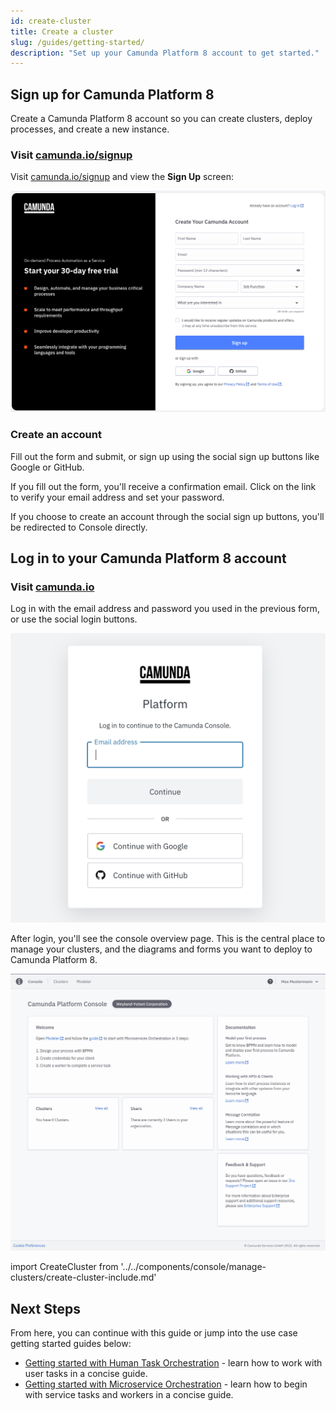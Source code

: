 ```yaml
---
id: create-cluster
title: Create a cluster
slug: /guides/getting-started/
description: "Set up your Camunda Platform 8 account to get started."
---
```


## Sign up for Camunda Platform 8

Create a Camunda Platform 8 account so you can create clusters, deploy processes, and create a new instance.

### Visit [camunda.io/signup](https://camunda.io/signup)

Visit [camunda.io/signup](https://camunda.io/signup) and view the **Sign Up** screen:

![signup](./img/signup.png)

### Create an account

Fill out the form and submit, or sign up using the social sign up buttons like Google or GitHub.

If you fill out the form, you'll receive a confirmation email. Click on the link to verify your email address and set your password.

If you choose to create an account through the social sign up buttons, you'll be redirected to Console directly.

## Log in to your Camunda Platform 8 account

### Visit [camunda.io](https://camunda.io)

Log in with the email address and password you used in the previous form, or use the social login buttons.

![login](./img/login.png)

After login, you'll see the console overview page. This is the central place to manage your clusters, and the diagrams and forms you want to deploy to Camunda Platform 8.

![overview-home](./img/home.png)

import CreateCluster from '../../components/console/manage-clusters/create-cluster-include.md'

<CreateCluster/>

## Next Steps

From here, you can continue with this guide or jump into the use case getting started guides below:

* [Getting started with Human Task Orchestration](/guides/getting-started-orchestrate-human-tasks.md) - learn how to work with user tasks in a concise guide.
* [Getting started with Microservice Orchestration](/docs/guides/getting-started-orchestrate-microservices.md) - learn how to begin with service tasks and workers in a concise guide.
